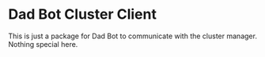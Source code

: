 # Dad Bot Cluster Client

This is just a package for Dad Bot to communicate with the cluster manager. Nothing special here.
